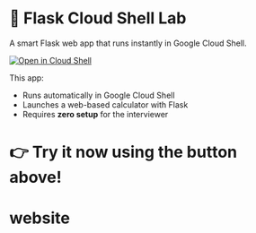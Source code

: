 
# 🧪 Flask Cloud Shell Lab

A smart Flask web app that runs instantly in Google Cloud Shell.

[![Open in Cloud Shell](https://gstatic.com/cloudssh/images/open-btn.svg)](https://console.cloud.google.com/cloudshell/open?cloudshell_git_repo=https://github.com/guy-hemo/public-launcher-repo&cloudshell_tutorial=README.md)


This app:
- Runs automatically in Google Cloud Shell
- Launches a web-based calculator with Flask
- Requires **zero setup** for the interviewer

👉 Try it now using the button above!
=======
# website
